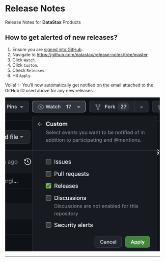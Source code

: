 # Release Notes
Release Notes for **DataStax** Products

## How to get alerted of new releases?
1. Ensure you are [signed into GitHub](https://docs.github.com/en/get-started/onboarding/getting-started-with-your-github-account).
2. Navigate to https://github.com/datastax/release-notes/tree/master
3. Click `Watch`.
4. Click `Custom`.
5. Check `Releases`.
6. Hit `Apply`.

Voila! ✨ You'll now automatically get notified on the email attached to the GitHub ID used above for any new releases.

![Alt text](./assets/push-notify.png)

---